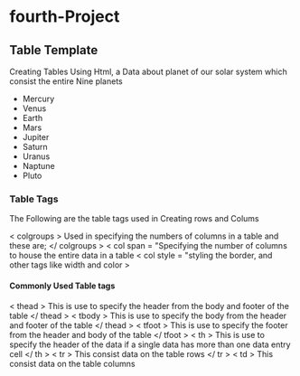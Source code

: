 # fourth-Project

## Table Template
Creating Tables Using Html, a Data about planet of our solar system which consist the entire Nine planets
* Mercury
* Venus
* Earth
* Mars
* Jupiter
* Saturn
* Uranus
* Naptune
* Pluto

### Table Tags

The Following are the table tags used in Creating rows and Colums

< colgroups > Used in specifying the numbers of columns  in a table and these are; </ colgroups >
< col span = "Specifying the number of columns to house the entire data in a table
< col style = "styling the border, and other tags like width and color >

#### Commonly Used Table tags

< thead > This is use to specify the header from the body and footer of the table </ thead >
< tbody > This is use to specify the body from the header and footer of the table </ thead >
< tfoot > This is use to specify the footer from the header and body of the table </ tfoot >
< th > This is use to specify the header of the data if a single data has more than one data entry cell </ th >
< tr >  This consist data on the table rows </ tr >
< td > This consist data on the table columns </td >
